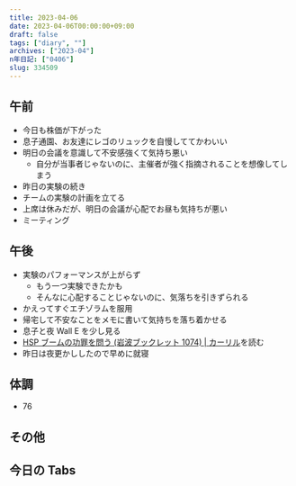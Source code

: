 ```yaml
---
title: 2023-04-06
date: 2023-04-06T00:00:00+09:00
draft: false
tags: ["diary", ""]
archives: ["2023-04"]
n年日記: ["0406"]
slug: 334509
---
```


## 午前

- 今日も株価が下がった
- 息子通園、お友達にレゴのリュックを自慢しててかわいい
- 明日の会議を意識して不安感強くて気持ち悪い
  - 自分が当事者じゃないのに、主催者が強く指摘されることを想像してしまう
- 昨日の実験の続き
- チームの実験の計画を立てる
- 上席は休みだが、明日の会議が心配でお昼も気持ちが悪い
- ミーティング

## 午後

- 実験のパフォーマンスが上がらず
  - もう一つ実験できたかも
  - そんなに心配することじゃないのに、気落ちを引きずられる
- かえってすぐエチゾラムを服用
- 帰宅して不安なことをメモに書いて気持ちを落ち着かせる
- 息子と夜 Wall E を少し見る
- [HSP ブームの功罪を問う (岩波ブックレット 1074) | カーリル](https://calil.jp/book/4002710742)を読む
- 昨日は夜更かししたので早めに就寝

## 体調

- 76

## その他

## 今日の Tabs
